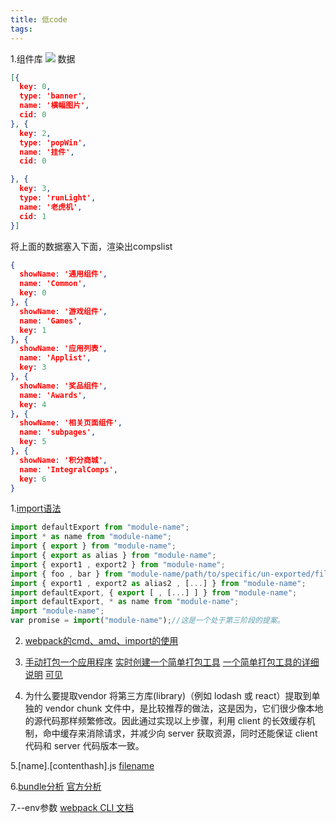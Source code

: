 ```yaml
---
title: 低code
tags:
---
```

1.组件库
![](./1.png)
数据
```json
[{
  key: 0,
  type: 'banner',
  name: '横幅图片',
  cid: 0
}, {
  key: 2,
  type: 'popWin',
  name: '挂件',
  cid: 0

}, {
  key: 3,
  type: 'runLight',
  name: '老虎机',
  cid: 1
}]
```
将上面的数据塞入下面，渲染出compslist
```json
{
  showName: '通用组件',
  name: 'Common',
  key: 0
}, {
  showName: '游戏组件',
  name: 'Games',
  key: 1
}, {
  showName: '应用列表',
  name: 'Applist',
  key: 3
}, {
  showName: '奖品组件',
  name: 'Awards',
  key: 4
}, {
  showName: '相关页面组件',
  name: 'subpages',
  key: 5
}, {
  showName: '积分商城',
  name: 'IntegralComps',
  key: 6
}
  ```

1.[import语法](https://developer.mozilla.org/zh-CN/docs/Web/JavaScript/Reference/Statements/import)
```js
import defaultExport from "module-name";
import * as name from "module-name";
import { export } from "module-name";
import { export as alias } from "module-name";
import { export1 , export2 } from "module-name";
import { foo , bar } from "module-name/path/to/specific/un-exported/file";
import { export1 , export2 as alias2 , [...] } from "module-name";
import defaultExport, { export [ , [...] ] } from "module-name";
import defaultExport, * as name from "module-name";
import "module-name";
var promise = import("module-name");//这是一个处于第三阶段的提案。
```

2. [webpack的cmd、amd、import的使用](https://webpack.docschina.org/api/module-methods/)

3. [手动打包一个应用程序](https://www.youtube.com/watch?v=UNMkLHzofQI)
[实时创建一个简单打包工具](https://www.youtube.com/watch?v=Gc9-7PBqOC8)
[一个简单打包工具的详细说明](https://github.com/ronami/minipack)
[可见](https://webpack.docschina.org/concepts/)

4. 为什么要提取vendor
将第三方库(library)（例如 lodash 或 react）提取到单独的 vendor chunk 文件中，是比较推荐的做法，这是因为，它们很少像本地的源代码那样频繁修改。因此通过实现以上步骤，利用 client 的长效缓存机制，命中缓存来消除请求，并减少向 server 获取资源，同时还能保证 client 代码和 server 代码版本一致。 


5.[name].[contenthash].js
[filename](https://webpack.docschina.org/configuration/output/#outputfilename)

6.[bundle分析](https://webpack.docschina.org/guides/code-splitting/)
[官方分析](https://github.com/webpack/analyse)

7.--env参数
[webpack CLI 文档](https://webpack.docschina.org/api/cli/#environment-options)